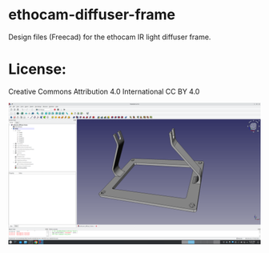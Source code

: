 # ethocam-diffuser-frame 
Design files (Freecad) for the ethocam IR light diffuser frame.

# License: 
Creative Commons Attribution 4.0 International CC BY 4.0

![screenshot](images/ethocam_diffuser_frame.png)

